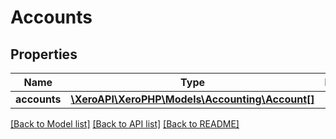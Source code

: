 # Accounts

## Properties
Name | Type | Description | Notes
------------ | ------------- | ------------- | -------------
**accounts** | [**\XeroAPI\XeroPHP\Models\Accounting\Account[]**](Account.md) |  | [optional] 

[[Back to Model list]](../README.md#documentation-for-models) [[Back to API list]](../README.md#documentation-for-api-endpoints) [[Back to README]](../README.md)


